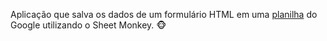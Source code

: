  Aplicação que salva os dados de um formulário HTML em uma [planilha](https://docs.google.com/spreadsheets/d/1vgTS0iIy7UOcw7aX-Z5Qa6Qbz1i9eJPIE1x5ntGqNZA/edit?usp=sharing) do Google utilizando o Sheet Monkey. 🐵 
